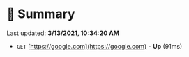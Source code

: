# 📖 Summary
Last updated: **3/13/2021, 10:34:20 AM**

- `GET` [https://google.com](https://google.com) - **Up** (91ms)
